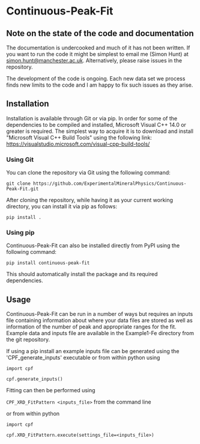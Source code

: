 # Continuous-Peak-Fit

## Note on the state of the code and documentation

The documentation is undercooked and much of it has not been written. If you want to run the code it might be simplest to email me (Simon Hunt) at simon.hunt@manchester.ac.uk. Alternatively, please raise issues in the repository.

The development of the code is ongoing. Each new data set we process finds new limits to the code and I am happy to fix such issues as they arise.

## Installation

Installation is available through Git or via pip. In order for some of the dependencies to be compiled and installed, Microsoft Visual C++ 14.0 or greater is required. The simplest way to acquire it is to download and install "Microsoft Visual C++ Build Tools" using the following link: https://visualstudio.microsoft.com/visual-cpp-build-tools/

### Using Git

You can clone the repository via Git using the following command:

`git clone https://github.com/ExperimentalMineralPhysics/Continuous-Peak-Fit.git`

After cloning the repository, while having it as your current working directory, you can install it via pip as follows:

`pip install .`

### Using pip

Continuous-Peak-Fit can also be installed directly from PyPI using the following command:

`pip install continuous-peak-fit`

This should automatically install the package and its required dependencies.

## Usage

Continuous-Peak-Fit can be run in a number of ways but requires an inputs file containing information about where your
data files are stored as well as information of the number of peak and appropriate ranges for the fit. Example data and
inputs file are available in the Example1-Fe directory from the git repository.

If using a pip install an example inputs file can be generated using the 'CPF_generate_inputs' executable or from within
python using

`import cpf`

`cpf.generate_inputs()`

Fitting can then be performed using

`CPF_XRD_FitPattern <inputs_file>` from the command line

or from within python

`import cpf`

`cpf.XRD_FitPattern.execute(settings_file=<inputs_file>)`
